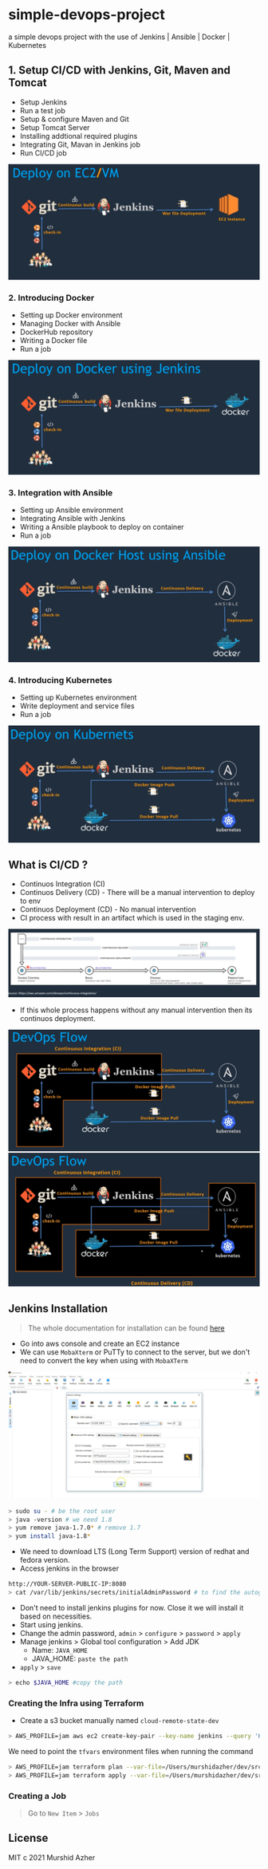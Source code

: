 # simple-devops-project
a simple devops project with the use of Jenkins | Ansible | Docker | Kubernetes

## 1. Setup CI/CD with Jenkins, Git, Maven and Tomcat

- Setup Jenkins
- Run a test job
- Setup & configure Maven and Git
- Setup Tomcat Server
- Installing addtional required plugins
- Integrating Git, Mavan in Jenkins job
- Run CI/CD job

<img src="./docs/1.png"/>

### 2. Introducing Docker

- Setting up Docker environment
- Managing Docker with Ansible
- DockerHub repository
- Writing a Docker file
- Run a job

<img src="./docs/2.png"/>

### 3. Integration with Ansible

- Setting up Ansible environment
- Integrating Ansible with Jenkins
- Writing a Ansible playbook to deploy on container
- Run a job

<img src="./docs/3.png"/>

### 4. Introducing Kubernetes

- Setting up Kubernetes environment
- Write deployment and service files
- Run a job

<img src="./docs/4.png"/>

## What is CI/CD ?

- Continuos Integration (CI)
- Continuos Delivery (CD) - There will be a manual intervention to deploy to env
- Continuos Deployment (CD) - No manual intervention
- CI process with result in an artifact which is used in the staging env.

<img src="./docs/5.png"/>

- If this whole process happens without any manual intervention then its continuos deployment.
  
<img src="./docs/6.png"/>
<img src="./docs/7.png"/>

## Jenkins Installation

> The whole documentation for installation can be found [here](jenkins/01.jenkins_installation.MD)

- Go into aws console and create an EC2 instance
- We can use `MobaXterm` or PuTTy to connect to the server, but we don't need to convert the key when using with `MobaXTerm`

<img src="./docs/8.png"/>

```sh
> sudo su - # be the root user
> java -version # we need 1.8
> yum remove java-1.7.0* # remove 1.7
> yum install java-1.8*
```

- We need to download LTS (Long Term Support) version of redhat and fedora version.
- Access jenkins in the browser

```sh
http://YOUR-SERVER-PUBLIC-IP:8080
> cat /var/lib/jenkins/secrets/initialAdminPassword # to find the autogenerated password
```

- Don't need to install jenkins plugins for now. Close it we will install it based on necessities.
- Start using jenkins.
- Change the admin password, `admin` > `configure` > `password` > `apply` 
- Manage jenkins > Global tool configuration > Add JDK
  - Name: `JAVA_HOME`
  - JAVA_HOME: `paste the path`
- `apply` > `save`

```sh
> echo $JAVA_HOME #copy the path
```

### Creating the Infra using Terraform

- Create a s3 bucket manually named `cloud-remote-state-dev`

```sh
> AWS_PROFILE=jam aws ec2 create-key-pair --key-name jenkins --query 'KeyMaterial' --output text > jenkins.pem
```

We need to point the `tfvars` environment files when running the command

```sh
> AWS_PROFILE=jam terraform plan --var-file=/Users/murshidazher/dev/src/github/simple-devops-project/terraform/01.jenkins_server/env-config/env.tfvars
> AWS_PROFILE=jam terraform apply --var-file=/Users/murshidazher/dev/src/github/simple-devops-project/terraform/01.jenkins_server/env-config/env.tfvars
```

### Creating a Job

> Go to `New Item` > `Jobs`

## License

MIT c 2021 Murshid Azher
